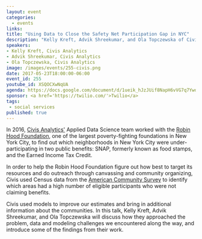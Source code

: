 ```yaml
---
layout: event
categories:
  - events
links:
title: "Using Data to Close the Safety Net Participation Gap in NYC"
description: "Kelly Kreft, Advik Shreekumar, and Ola Topczewska of Civis Analytics join us to talk about how their modeling work helped explore usage of SNAP and EITC public benefits in New York City."
speakers:
- Kelly Kreft, Civis Analytics
- Advik Shreekumar, Civis Analytics
- Ola Topczewska, Civis Analytics
image: /images/events/255-civis.png
date: 2017-05-23T18:00:00-06:00
event_id: 255
youtube_id: XSQOCXwNqUA
agenda: https://docs.google.com/document/d/1ueik_hJzJUif8NapH6vVG7q7YwduPaZUBZ1p6jw46d4/edit#
sponsor: <a href='https://twilio.com/'>Twilio</a>
tags:
 - social services
published: true
---
```


In 2016, [Civis Analytics'](https://www.civisanalytics.com/) Applied Data Science team worked with the [Robin Hood Foundation](https://www.robinhood.org/), one of the largest poverty-fighting foundations in New York City, to find out which neighborhoods in New York City were under-participating in two public benefits: SNAP, formerly known as food stamps, and the Earned Income Tax Credit.

In order to help the Robin Hood Foundation figure out how best to target its resources and do outreach through canvassing and community organizing, Civis used Census data from the [American Community Survey](https://www.census.gov/programs-surveys/acs/) to identify which areas had a high number of eligible participants who were not claiming benefits.

Civis used models to improve our estimates and bring in additional information about the communities. In this talk, Kelly Kreft, Advik Shreekumar, and Ola Topczewska will discuss how they approached the problem, data and modeling challenges we encountered along the way, and introduce some of the findings from their work.
